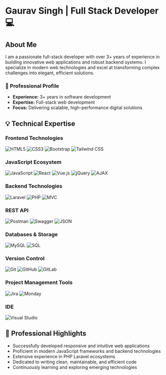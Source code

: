 # Gaurav Singh | Full Stack Developer 💻

## About Me
I am a passionate full-stack developer with over 3+ years of experience in building innovative web applications and robust backend systems. I specialize in modern web technologies and excel at transforming complex challenges into elegant, efficient solutions.

### 🚀 Professional Profile
- **Experience:** 3+ years in software development
- **Expertise:** Full-stack web development
- **Focus:** Delivering scalable, high-performance digital solutions

## 💡 Technical Expertise
### Frontend Technologies
![HTML5](https://img.shields.io/badge/HTML5-E34F26?style=for-the-badge&logo=html5&logoColor=white)
![CSS3](https://img.shields.io/badge/CSS3-1572B6?style=for-the-badge&logo=css3&logoColor=white)
![Bootstrap](https://img.shields.io/badge/Bootstrap-563D7C?style=for-the-badge&logo=bootstrap&logoColor=white)
![Tailwind CSS](https://img.shields.io/badge/Tailwind_CSS-38B2AC?style=for-the-badge&logo=tailwind-css&logoColor=white)

### JavaScript Ecosystem
![JavaScript](https://img.shields.io/badge/JavaScript-F7DF1E?style=for-the-badge&logo=javascript&logoColor=black)
![React](https://img.shields.io/badge/React-20232A?style=for-the-badge&logo=react&logoColor=61DAFB)
![Vue.js](https://img.shields.io/badge/Vue.js-35495E?style=for-the-badge&logo=vue.js&logoColor=4FC08D)
![jQuery](https://img.shields.io/badge/jQuery-0769AD?style=for-the-badge&logo=jquery&logoColor=white)
![AJAX](https://img.shields.io/badge/AJAX-0078D7?style=for-the-badge&logo=ajax&logoColor=white)

### Backend Technologies
![Laravel](https://img.shields.io/badge/Laravel-FF2D20?style=for-the-badge&logo=laravel&logoColor=white)
![PHP](https://img.shields.io/badge/PHP-777BB4?style=for-the-badge&logo=php&logoColor=white)
![MVC](https://img.shields.io/badge/MVC-4CAF50?style=for-the-badge&logo=mvc&logoColor=white)

### REST API
![Postman](https://img.shields.io/badge/Postman-FF6C37?style=for-the-badge&logo=postman&logoColor=white)
![Swagger](https://img.shields.io/badge/Swagger-85EA2D?style=for-the-badge&logo=swagger&logoColor=black)
![JSON](https://img.shields.io/badge/JSON-000000?style=for-the-badge&logo=json&logoColor=white)

### Databases & Storage
![MySQL](https://img.shields.io/badge/MySQL-00000F?style=for-the-badge&logo=mysql&logoColor=white)
![SQL](https://img.shields.io/badge/SQL-4479A1?style=for-the-badge&logo=sql&logoColor=white)

### Version Control
![Git](https://img.shields.io/badge/Git-F05032?style=for-the-badge&logo=git&logoColor=white)
![GitHub](https://img.shields.io/badge/GitHub-100000?style=for-the-badge&logo=github&logoColor=white)
![GitLab](https://img.shields.io/badge/GitLab-FC6D26?style=for-the-badge&logo=gitlab&logoColor=white)

### Project Management Tools
![Jira](https://img.shields.io/badge/Jira-0052CC?style=for-the-badge&logo=jira&logoColor=white)
![Monday](https://img.shields.io/badge/Monday.com-0288D1?style=for-the-badge&logo=monday&logoColor=white)

### IDE
![Visual Studio](https://img.shields.io/badge/Visual_Studio-5C2D91?style=for-the-badge&logo=visual-studio&logoColor=white)

## 🌟 Professional Highlights
- Successfully developed responsive and intuitive web applications
- Proficient in modern JavaScript frameworks and backend technologies
- Extensive experience in PHP Laravel ecosystems
- Dedicated to writing clean, maintainable, and efficient code
- Continuously learning and exploring emerging technologies
